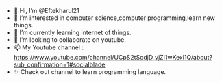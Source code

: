- 👋 Hi, I’m @Eftekharul21
- 👀 I’m interested in computer science,computer programming,learn new things.
- 🌱 I’m currently learning internet of things.
- 💞️ I’m looking to collaborate on youtube.
- 📫 My Youtube channel : https://www.youtube.com/channel/UCpS2tSodjD_vjZl1wKexl1Q/about?sub_confirmation=1#socialblade
- ✨ Check out channel to learn programming language.

<!---
Eftekharul21/Eftekharul21 is a ✨ special ✨ repository because its `README.md` (this file) appears on your GitHub profile.
You can click the Preview link to take a look at your changes.
--->

